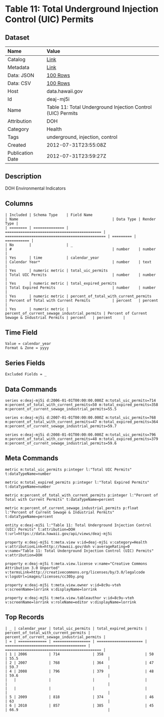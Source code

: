 # Table 11: Total Underground Injection Control (UIC) Permits

## Dataset

| Name | Value |
| :--- | :---- |
| Catalog | [Link](https://catalog.data.gov/dataset/table-11-total-underground-injection-control-uic-permits-bd015) |
| Metadata | [Link](https://data.hawaii.gov/api/views/deaj-mj5i) |
| Data: JSON | [100 Rows](https://data.hawaii.gov/api/views/deaj-mj5i/rows.json?max_rows=100) |
| Data: CSV | [100 Rows](https://data.hawaii.gov/api/views/deaj-mj5i/rows.csv?max_rows=100) |
| Host | data.hawaii.gov |
| Id | deaj-mj5i |
| Name | Table 11: Total Underground Injection Control (UIC) Permits |
| Attribution | DOH |
| Category | Health |
| Tags | underground, injection, control |
| Created | 2012-07-31T23:55:08Z |
| Publication Date | 2012-07-31T23:59:27Z |

## Description

DOH Environmental Indicators

## Columns

```ls
| Included | Schema Type    | Field Name                                   | Name                                           | Data Type | Render Type |
| ======== | ============== | ============================================ | ============================================== | ========= | =========== |
| No       |                | _                                            | #                                              | number    | number      |
| Yes      | time           | calendar_year                                | Calendar Year*                                 | number    | text        |
| Yes      | numeric metric | total_uic_permits                            | Total UIC Permits                              | number    | number      |
| Yes      | numeric metric | total_expired_permits                        | Total Expired Permits                          | number    | number      |
| Yes      | numeric metric | percent_of_total_with_current_permits        | Percent of Total with Current Permits          | percent   | percent     |
| Yes      | numeric metric | percent_of_current_sewage_industrial_permits | Percent of Current Sewage & Industrial Permits | percent   | percent     |
```

## Time Field

```ls
Value = calendar_year
Format & Zone = yyyy
```

## Series Fields

```ls
Excluded Fields = _
```

## Data Commands

```ls
series e:deaj-mj5i d:2006-01-01T00:00:00.000Z m:total_uic_permits=714 m:percent_of_total_with_current_permits=50 m:total_expired_permits=358 m:percent_of_current_sewage_industrial_permits=55.5

series e:deaj-mj5i d:2007-01-01T00:00:00.000Z m:total_uic_permits=768 m:percent_of_total_with_current_permits=47 m:total_expired_permits=364 m:percent_of_current_sewage_industrial_permits=59.7

series e:deaj-mj5i d:2008-01-01T00:00:00.000Z m:total_uic_permits=796 m:percent_of_total_with_current_permits=48 m:total_expired_permits=379 m:percent_of_current_sewage_industrial_permits=59.6
```

## Meta Commands

```ls
metric m:total_uic_permits p:integer l:"Total UIC Permits" t:dataTypeName=number

metric m:total_expired_permits p:integer l:"Total Expired Permits" t:dataTypeName=number

metric m:percent_of_total_with_current_permits p:integer l:"Percent of Total with Current Permits" t:dataTypeName=percent

metric m:percent_of_current_sewage_industrial_permits p:float l:"Percent of Current Sewage & Industrial Permits" t:dataTypeName=percent

entity e:deaj-mj5i l:"Table 11: Total Underground Injection Control (UIC) Permits" t:attribution=DOH t:url=https://data.hawaii.gov/api/views/deaj-mj5i

property e:deaj-mj5i t:meta.view v:id=deaj-mj5i v:category=Health v:attributionLink=http://hawaii.gov/doh v:averageRating=0 v:name="Table 11: Total Underground Injection Control (UIC) Permits" v:attribution=DOH

property e:deaj-mj5i t:meta.view.license v:name="Creative Commons Attribution 3.0 Unported" v:termsLink=http://creativecommons.org/licenses/by/3.0/legalcode v:logoUrl=images/licenses/cc30by.png

property e:deaj-mj5i t:meta.view.owner v:id=8c9u-vteh v:screenName=lorrink v:displayName=lorrink

property e:deaj-mj5i t:meta.view.tableauthor v:id=8c9u-vteh v:screenName=lorrink v:roleName=editor v:displayName=lorrink
```

## Top Records

```ls
| _ | calendar_year | total_uic_permits | total_expired_permits | percent_of_total_with_current_permits | percent_of_current_sewage_industrial_permits | 
| = | ============= | ================= | ===================== | ===================================== | ============================================ | 
| 1 | 2006          | 714               | 358                   | 50                                    | 55.5                                         | 
| 2 | 2007          | 768               | 364                   | 47                                    | 59.7                                         | 
| 4 | 2008          | 796               | 379                   | 48                                    | 59.6                                         | 
|   |               |                   |                       |                                       |                                              | 
|   |               |                   |                       |                                       |                                              | 
| 5 | 2009          | 818               | 374                   | 46                                    | 63                                           | 
| 6 | 2010          | 857               | 385                   | 45                                    | 66.9                                         | 
```